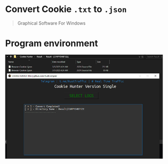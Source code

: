 # Convert Cookie ```.txt``` to ```.json```

> Graphical Software For Windows

# Program environment
<img src="https://github.com/RustCompiler/CookieHunter/blob/main/footage/How%20to%20use.jpg">

